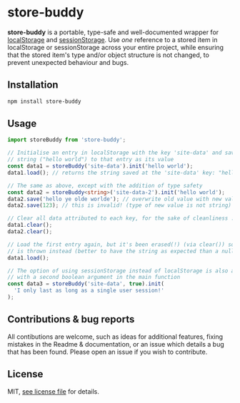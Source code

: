 # store-buddy

**store-buddy** is a portable, type-safe and well-documented wrapper for [localStorage](https://developer.mozilla.org/en-US/docs/Web/API/Window/localStorage) and [sessionStorage](https://developer.mozilla.org/en-US/docs/Web/API/Window/sessionStorage). Use _one_ reference to a stored item in localStorage or sessionStorage across your entire project, while ensuring that the stored item's type and/or object structure is not changed, to prevent unexpected behaviour and bugs.

## Installation

```sh
npm install store-buddy
```

## Usage

```ts
import storeBuddy from 'store-buddy';

// Initialise an entry in localStorage with the key 'site-data' and save an
// string ("hello world") to that entry as its value
const data1 = storeBuddy('site-data').init('hello world');
data1.load(); // returns the string saved at the 'site-data' key: "hello world"

// The same as above, except with the addition of type safety
const data2 = storeBuddy<string>('site-data-2').init('hello world');
data2.save('hello ye olde worlde'); // overwrite old value with new value of the same type
data2.save(123); // this is invalid! (type of new value is not string)

// Clear all data attributed to each key, for the sake of cleanliness :)
data1.clear();
data2.clear();

// Load the first entry again, but it's been erased(!) (via clear()) so an error
// is thrown instead (better to have the string as expected than a null value!)
data1.load();

// The option of using sessionStorage instead of localStorage is also available
// with a second boolean argument in the main function
const data3 = storeBuddy('site-data', true).init(
  'I only last as long as a single user session!'
);
```

## Contributions & bug reports

All contibutions are welcome, such as ideas for additional features, fixing mistakes in the Readme & documentation, or an issue which details a bug that has been found. Please open an issue if you wish to contribute.

## License

MIT, [see license file](LICENSE) for details.
